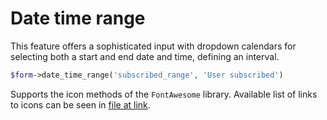 # Date time range

This feature offers a sophisticated input with dropdown calendars for selecting both a start and end date and time, defining an interval.
```php
$form->date_time_range('subscribed_range', 'User subscribed')
```
Supports the icon methods of the `FontAwesome` library. Available list of links to icons can be seen in [file at link](https://github.com/bfg-s/admin/blob/master/src/Traits/FontAwesome.php).
